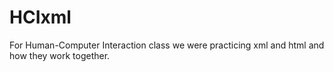 # HCIxml
For Human-Computer Interaction class we were practicing xml and html and how they work together.
